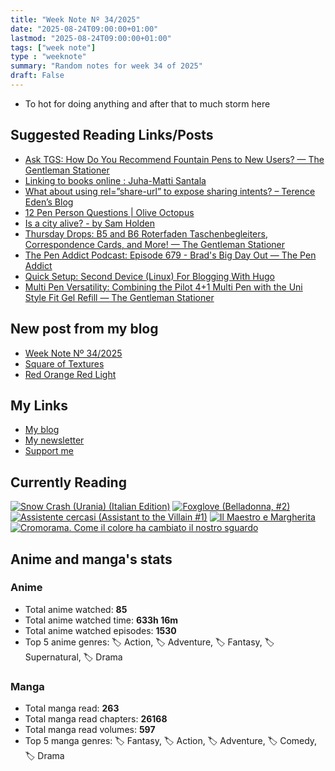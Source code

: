 ```yaml
---
title: "Week Note Nº 34/2025"
date: "2025-08-24T09:00:00+01:00"
lastmod: "2025-08-24T09:00:00+01:00"
tags: ["week note"]
type : "weeknote"
summary: "Random notes for week 34 of 2025"
draft: False
---
```


- To hot for doing anything and after that to much storm here

## Suggested Reading Links/Posts
- [Ask TGS: How Do You Recommend Fountain Pens to New Users?  — The Gentleman Stationer](https://www.gentlemanstationer.com/blog/2025/8/23/ask-tgs-how-do-you-recommend-fountain-pens-to-new-users?utm_source=fundor333.com)
- [Linking to books online : Juha-Matti Santala](https://hamatti.org/posts/linking-to-books-online/?utm_source=fundor333.com)
- [What about using rel=”share-url” to expose sharing intents? – Terence Eden’s Blog](https://shkspr.mobi/blog/2025/08/what-about-using-relshare-url-to-expose-sharing-intents/?utm_source=fundor333.com)
- [12 Pen Person Questions | Olive Octopus](https://oliveoctopus.ink/12penpersonquestions.htm?utm_source=fundor333.com)
- [Is a city alive? - by Sam Holden](https://www.samholden.jp/p/is-a-city-alive?utm_source=fundor333.com)
- [Thursday Drops: B5 and B6 Roterfaden Taschenbegleiters, Correspondence Cards, and More!  — The Gentleman Stationer](https://www.gentlemanstationer.com/blog/2025/8/21/thursday-drops-b5-and-b6-roterfaden-taschenbegleiters-correspondence-cards-and-more?utm_source=fundor333.com)
- [The Pen Addict Podcast: Episode 679 - Brad's Big Day Out — The Pen Addict](https://www.penaddict.com/blog/2025/8/21/the-pen-addict-podcast-episode-679-brads-big-day-out-1?utm_source=fundor333.com)
- [Quick Setup: Second Device (Linux) For Blogging With Hugo](https://www.burgeonlab.com/blog/multi-device-blogging-with-hugo/?utm_source=fundor333.com)
- [Multi Pen Versatility: Combining the Pilot 4+1 Multi Pen with the Uni Style Fit Gel Refill — The Gentleman Stationer](https://www.gentlemanstationer.com/blog/2025/8/20/multi-pen-versatility-combining-the-pilot-41-multi-pen-with-the-uni-style-fit-gel-refill?utm_source=fundor333.com)
## New post from my blog
- [Week Note Nº 34/2025](https://fundor333.com/weeknotes/2025/34/?utm_source=fundor333.com)
- [Square of Textures](https://fundor333.com/photos/2025/square-of-textures/?utm_source=fundor333.com)
- [Red Orange Red Light](https://fundor333.com/photos/2025/red-orange-red-light/?utm_source=fundor333.com)

## My Links
- [My blog](https://www.fundor333.com)
- [My newsletter](https://newsletter.digitaltearoom.com)
- [Support me](https://ko-fi.com/fundor333)

## Currently Reading
[![Snow Crash (Urania) (Italian Edition)](https://i.gr-assets.com/images/S/compressed.photo.goodreads.com/books/1718899658l/209061970._SX98_.jpg)](https://www.goodreads.com/review/show/7829844133?utm_medium=api&utm_source=rss) [![Foxglove (Belladonna, #2)](https://i.gr-assets.com/images/S/compressed.photo.goodreads.com/books/1677904559l/74891101._SX98_.jpg)](https://www.goodreads.com/review/show/7800324980?utm_medium=api&utm_source=rss) [![Assistente cercasi (Assistant to the Villain #1)](https://i.gr-assets.com/images/S/compressed.photo.goodreads.com/books/1712603576l/211060482._SX98_.jpg)](https://www.goodreads.com/review/show/7698115029?utm_medium=api&utm_source=rss) [![Il Maestro e Margherita](https://i.gr-assets.com/images/S/compressed.photo.goodreads.com/books/1449182290l/28095021._SX98_.jpg)](https://www.goodreads.com/review/show/7613476820?utm_medium=api&utm_source=rss) [![Cromorama. Come il colore ha cambiato il nostro sguardo](https://i.gr-assets.com/images/S/compressed.photo.goodreads.com/books/1505808761l/36266532._SX98_.jpg)](https://www.goodreads.com/review/show/5993206761?utm_medium=api&utm_source=rss) 

## Anime and manga's stats

### **Anime**
- Total anime watched: **85**
- Total anime watched time: **633h 16m**
- Total anime watched episodes: **1530**
- Top 5 anime genres: 🏷️ Action, 🏷️ Adventure, 🏷️ Fantasy, 🏷️ Supernatural, 🏷️ Drama

### **Manga**
- Total manga read: **263**
- Total manga read chapters: **26168**
- Total manga read volumes: **597**
- Top 5 manga genres: 🏷️ Fantasy, 🏷️ Action, 🏷️ Adventure, 🏷️ Comedy, 🏷️ Drama
